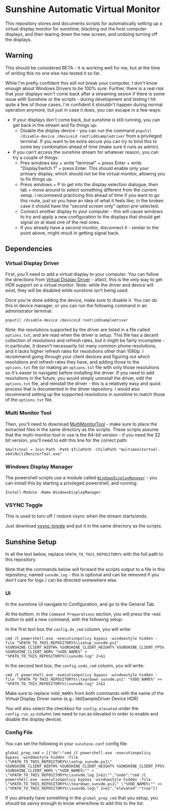 # Sunshine Automatic Virtual Monitor

This repository stores and documents scripts for automatically setting up a virtual display monitor for sunshine, blacking out the host computer displays, and then tearing down the new screen, and undoing turning off the displays.

## Warning

This should be considered BETA - it is working well for me, but at the time of writing this no one else has tested it so far.

While I'm pretty confident this will not break your computer, I don't know enough about Windows Drivers to be 100% sure.  Further, there is a real risk that your displays won't come back after a streaming sesion if there is some issue with Sunshine or the scripts - during development and testing I hit quite a few of those cases; I'm confident it shouldn't happen during normal operation anymore, but just in case it does, you can escape in a few ways:

- If your displays don't come back, but sunshine is still running, you can get back in the stream and fix things up:
    - Disable the display device - you can run the command `pnputil /disable-device /deviceid root\iddsampledriver` from a privileged terminal.  If you want to be extra secure you can try to bind this to some key combination ahead of time (make sure it runs as admin).
- If you can't access the sunshine stream for whatever reason, you can try a couple of things:
    - Pres windows key + write "terminal" + press Enter + write "DisplaySwitch 1" + press Enter.  This should enable only your primary display, which should not be the virtual monitor, allowing you to fix things up.
    - Press windows + P to get into the display selection dialogue, then tab + move around to select something different from the current setup.  I recommend practicing this ahead of time if you want to go this route, just so you have an idea of what it feels like; in the broken case it should have the "second screen only" option pre-selected.
    - Connect another display to your computer - this will cause windows to try and apply a new configuration to the displays that should get signal on at least one of the real ones.
    - If you already have a second monitor, disconnect it - similar to the point above, might result in getting signal back.

## Dependencies

### Virtual Display Driver

First, you'll need to add a virtual display to your computer.  You can follow the directions from [Virtual Display Driver](https://github.com/itsmikethetech/Virtual-Display-Driver?tab=readme-ov-file#virtual-display-driver) - afaict, this is the only way to get HDR support on a virtual monitor.  Note: while the driver and device will exist, they will be disabled while sunshine isn't being used.

Once you're done adding the device, make sure to disable it.  You can do this in device manager, or you can run the following command in an administrator terminal:

```
pnputil /disable-device /deviceid root\iddsampledriver
```

Note: the resolutions supported by the driver are listed in a file called `options.txt`, and are read when the driver is setup.  This file has a decent collection of resolutions and refresh rates, but it might be fairly incomplete - in particular, it doesn't necessarily list many common phone resolutions, and it lacks higher refresh rates for resolutions other than 1080p.  I recommend going through your client devices and figuring out which resolutions and refresh rates they have, and adding those to the `options.txt` file (or making an `options.txt` file with only those resolutions so it's easier to navigate) before installing the driver.  If you need to add resolutions in the future, you would simply uninstall the driver, edit the `options.txt` file, and reinstall the driver - this is a relatively easy and quick process that is documented in the driver repository. I would also recommend setting up the supported resolutions in sunshine to match those of the `options.txt` file.

### Multi Monitor Tool

Then, you'll need to download [MultiMonitorTool](https://www.nirsoft.net/utils/multi_monitor_tool.html) - make sure to place the extracted files in the same directory as the scripts.  These scripts assume that the multi-monitor-tool in use is the 64-bit version - if you need the 32 bit version, you'll need to edit this line for the correct path:

```
$multitool = Join-Path -Path $filePath -ChildPath "multimonitortool-x64\MultiMonitorTool.exe"
```

### Windows Display Manager

The powershell scripts use a module called [`WindowsDisplayManager`](https://github.com/patrick-theprogrammer/WindowsDisplayManager) - you can install this by starting a privileged powershell, and running:

```
Install-Module -Name WindowsDisplayManager
```

### VSYNC Toggle

This is used to turn off / restore vsync when the stream starts/ends.

Just download [vsync-toggle](https://github.com/xanderfrangos/vsync-toggle/releases/latest) and put it in the same directory as the scripts.

## Sunshine Setup

In all the text below, replace `%PATH_TO_THIS_REPOSITORY%` with the full path to this repository.

Note that the commands below will forward the scripts output to a file in this repository, named `sunvdm.log` - this is optional and can be removed if you don't care for logs / can be directed somewhere else.

### UI

In the sunshine UI navigate to Configuration, and go to the General Tab.

At the bottom, in the `Command Preparations` section, you will press the `+Add` button to add a new command, with the following setup:

In the first text box the `config.do_cmd` column, you will write:

```
cmd /C powershell.exe -executionpolicy bypass -windowstyle hidden -file "%PATH_TO_THIS_REPOSITORY%\\setup_sunvdm.ps1" %SUNSHINE_CLIENT_WIDTH% %SUNSHINE_CLIENT_HEIGHT% %SUNSHINE_CLIENT_FPS% %SUNSHINE_CLIENT_HDR% "%VDD_NAME%" > "%PATH_TO_THIS_REPOSITORY%\\sunvdm.log" 2>&1
```

In the second text box, the `config.undo_cmd` column, you will write:

```
cmd /C powershell.exe -executionpolicy bypass -windowstyle hidden -file "%PATH_TO_THIS_REPOSITORY%\\teardown_sunvdm.ps1" "%VDD_NAME%" >> "%PATH_TO_THIS_REPOSITORY%\\sunvdm.log" 2>&1
```

Make sure to replace `%VDD_NAME%` from both commands with the name of the Virtual Display Driver name (e.g.: IddSampleDriver Device HDR)

You will also select the checkbox for `config.elevated` under the `config.run_as` column (we need to run as elevated in order to enable and disable the display device).

### Config File

You can set the following in your `sunshine.conf` config file:

```
global_prep_cmd = [{"do":"cmd /C powershell.exe -executionpolicy bypass -windowstyle hidden -file \"%PATH_TO_THIS_REPOSITORY%\\setup_sunvdm.ps1\" %SUNSHINE_CLIENT_WIDTH% %SUNSHINE_CLIENT_HEIGHT% %SUNSHINE_CLIENT_FPS% %SUNSHINE_CLIENT_HDR% \"%VDD_NAME%\"" > \"%PATH_TO_THIS_REPOSITORY%\\sunvdm.log 2>&1\"","undo":"cmd /C powershell.exe -executionpolicy bypass -windowstyle hidden -file \"%PATH_TO_THIS_REPOSITORY%\\teardown_sunvdm.ps1\" \"%VDD_NAME%\"" >> \"%PATH_TO_THIS_REPOSITORY%\\sunvdm.log\" 2>&1","elevated":"true"}]
```

If you already have something in the `global_prep_cmd` that you setup, you should be savvy enough to know where/how to add this to the list.
